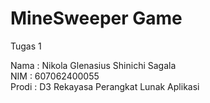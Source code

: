 # MineSweeper Game
Tugas 1

Nama   : Nikola Glenasius Shinichi Sagala <br>
NIM    : 607062400055 <br>
Prodi  : D3 Rekayasa Perangkat Lunak Aplikasi <br>
